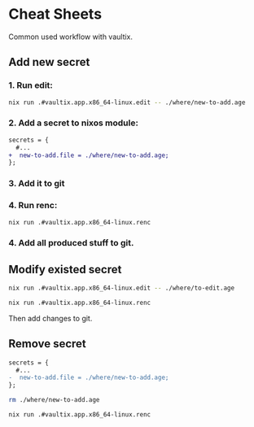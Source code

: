 # Cheat Sheets
Common used workflow with vaultix.

## Add new secret


### 1. Run edit:

```bash
nix run .#vaultix.app.x86_64-linux.edit -- ./where/new-to-add.age
```

### 2. Add a secret to nixos module:

```diff
secrets = {
  #...
+  new-to-add.file = ./where/new-to-add.age;
};
```

### 3. Add it to git

### 4. Run renc:


```bash
nix run .#vaultix.app.x86_64-linux.renc
```

### 4. Add all produced stuff to git.



## Modify existed secret


```bash
nix run .#vaultix.app.x86_64-linux.edit -- ./where/to-edit.age
```

```bash
nix run .#vaultix.app.x86_64-linux.renc
```

Then add changes to git.

## Remove secret


```diff
secrets = {
  #...
-  new-to-add.file = ./where/new-to-add.age;
};
```

```bash
rm ./where/new-to-add.age
```

```bash
nix run .#vaultix.app.x86_64-linux.renc
```

